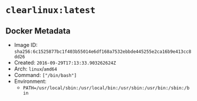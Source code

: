 # `clearlinux:latest`

## Docker Metadata

- Image ID: `sha256:6c1525877bc1f403b55014e6df168a7532ebbde445255e2ca16b9e413cc8dd26`
- Created: `2016-09-29T17:13:33.903262624Z`
- Arch: `linux`/`amd64`
- Command: `["/bin/bash"]`
- Environment:
  - `PATH=/usr/local/sbin:/usr/local/bin:/usr/sbin:/usr/bin:/sbin:/bin`
